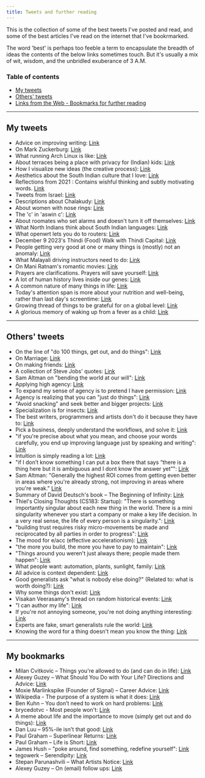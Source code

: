 ```yaml
---
title: Tweets and further reading
---
```


This is the collection of some of the best tweets I've posted and read, and some of the best articles I've read on the internet that I've bookrmarked.

The word 'best' is perhaps too feeble a term to encapsulate the breadth of ideas the contents of the below links sometimes touch. But it's usually a mix of wit, wisdom, and the unbridled exuberance of 3 A.M.

### Table of contents
* [My tweets](#my-tweets)
* [Others' tweets](#others-tweets)
* [Links from the Web - Bookmarks for further reading](#bookmarks)

---
## My tweets

- Advice on improving writing: [Link](https://twitter.com/chandanaveli/status/1570242973107101697)
- On Mark Zuckerburg: [Link](https://x.com/chandanaveli/status/1655593123211513857?s=20)
- What running Arch Linux is like: [Link](https://x.com/chandanaveli/status/1594716643996868609?s=20)
- About terraces being a place with privacy for (Indian) kids: [Link](https://twitter.com/chandanaveli/status/1632786947423997957)
- How I visualize new ideas (the creative process): [Link](https://x.com/chandanaveli/status/1603252015001325569?s=20)
- Aesthetics about the South Indian culture that I love: [Link](https://twitter.com/chandanaveli/status/1577221715330945025?)
- Reflections from 2021 : Contains wishful thinking and subtly motivating words. [Link](https://twitter.com/chandanaveli/status/1476787793552568322?)
- Tweets from Israel: [Link](https://twitter.com/chandanaveli/status/1546076212350828544?)
- Descriptions about Chalakudy: [Link](https://twitter.com/chandanaveli/status/1485095590744977408?)
- About women with nose rings: [Link](https://twitter.com/chandanaveli/status/1683868810821124097?)
- The 'c' in 'aswin c': [Link](https://x.com/chandanaveli/status/1629514866158628864?s=20)
- About roomates who set alarms and doesn't turn it off themselves: [Link](https://x.com/chandanaveli/status/1466625073654030336?s=20)
- What North Indians think about South Indian languages: [Link](https://x.com/chandanaveli/status/1645835344565379075?s=20)
- What openwrt lets you do to routers: [Link](https://x.com/chandanaveli/status/1561936757066567680?s=20)
- December 9 2023's Thindi (Food) Walk with Thindi Capital: [Link](https://x.com/chandanaveli/status/1733831897237823763?s=20)
- People getting very good at one or many things is (mostly) not an anomaly: [Link](https://x.com/chandanaveli/status/1606655105763540992?s=20)
- What Malayali driving instructors need to do: [Link](https://x.com/chandanaveli/status/1609901261507432449?s=20)
- On Mani Ratnam's romantic movies: [Link](https://x.com/chandanaveli/status/1643809875833798659?s=20)
- Prayers are clarifications. Prayers will save yourself: [Link](https://twitter.com/chandanaveli/status/1751640591337930848)
- A lot of human history lives inside our genes: [Link](https://x.com/chandanaveli/status/1740232597215821836?s=20)
- A common nature of many things in life: [Link](https://x.com/chandanaveli/status/1572194097481543683?s=20)
- Today's attention span is more about your nutrition and well-being, rather than last day's screentime: [Link](https://x.com/chandanaveli/status/1742527430630252605?s=20)
- Growing thread of things to be grateful for on a global level: [Link](https://x.com/chandanaveli/status/1746206626930217180?s=20)
- A glorious memory of waking up from a fever as a child: [Link](https://x.com/chandanaveli/status/1734472368209134019?s=20)

---
## Others' tweets

- On the line of "do 100 things, get out, and do things": [Link](https://x.com/SP1NS1R/status/1707595027680317694?s=20)
- On Marriage: [Link](https://x.com/simonsarris/status/1705370123496739040?s=20)
- On making friends: [Link](https://x.com/kasratweets/status/1707221378854695405?s=20)
- A collection of Steve Jobs' quotes: [Link](https://x.com/visakanv/status/1074945441958027264?s=20)
- Sam Altman on "bending the world at our will": [Link](https://x.com/danallison/status/1731070496299692335?s=20)
- Applying high agency: [Link](https://x.com/blader/status/1731570133095924074?s=20)
- To expand my sense of agency is to pretend I have permission: [Link](https://x.com/goblinodds/status/1594830397606699011?s=20)
- Agency is realizing that you can "just do things": [Link](https://x.com/shaiyanhkhan/status/1754197898814689379?s=20)
- "Avoid snacking" and seek better and bigger projects: [Link](https://x.com/tao_lin/status/1732826295514636516?s=20)
- Specialization is for insects: [Link](https://x.com/sophianegativa/status/1719791332376350774?s=20)
- The best writers, programmers and artists don't do it because they have to: [Link](https://x.com/yacineMTB/status/1742947798696272207?s=20)
- Pick a business, deeply understand the workflows, and solve it: [Link](https://x.com/levie/status/1699780631151169778?s=20)
- "if you're precise about what you mean, and choose your words carefully, you end up improving language just by speaking and writing": [Link](https://twitter.com/visakanv/status/1515773253901746176)
- Intuition is simply reading a lot: [Link](https://x.com/zaoyang/status/940409514875961344?s=20)
- "if I don’t know something I can put a box there that says “there is a thing here but it is ambiguous and I dont know the answer yet”": [Link](https://x.com/christineist/status/1637278683995201539?s=20)
- Sam Altman: "Generally the highest ROI comes from getting even better in areas where you're already strong, not improving in areas where you're weak." [Link](https://twitter.com/then_there_was/status/1723564875664994330)
- Summary of David Deutsch's book – The Beginning of Infinity: [Link](https://x.com/blisstweeting/status/1421947182341570562?s=20)
- Thiel's Closing Thoughts (CS183: Startup): "There is something importantly singular about each new thing in the world. There is a mini singularity whenever you start a company or make a key life decision. In a very real sense, the life of every person is a singularity.": [Link](https://x.com/BrianJJi/status/1710468010337550792?s=20)
- "building trust requires risky micro-movements be made and reciprocated by all parties in order to progress": [Link](https://twitter.com/mollyfmielke/status/1529490158214647813)
- The mood for e/acc (effective accelerationism): [Link](https://x.com/yacineMTB/status/1694852280481194232?s=20)
- "the more you build, the more you have to pay to maintain": [Link](https://twitter.com/Noahpinion/status/1731765206265864689)
- "Things around you weren't just always there; people made them happen": [Link](https://twitter.com/collision/status/1529452415346302976?t=oTqPyZ_Eabytnd-gw0opyw)
- What people want: automation, plants, sunlight, family: [Link](https://twitter.com/__drewface/status/1473684287648055309?s=20&t=z1wRwdmlyNf3owPQcj1KNQ)
- All advice is context dependent: [Link](https://x.com/visakanv/status/1090128599603044352?s=20)
- Good generalists ask "what is nobody else doing?" (Related to: what is worth doing?): [Link](https://twitter.com/pronounced_kyle/status/1696939771111813169)
- Why some things don't exist: [Link](https://x.com/naslouki/status/1747688262532026610?s=20)
- Visakan Veerasamy's thread on random historical events: [Link](https://x.com/visakanv/status/1113165222871674880?s=20)
- "I can author my life": [Link](https://x.com/mbateman/status/1683487890905481218?s=20)
- If you're not annoying someone, you're not doing anything interesting: [Link](https://x.com/sashachapin/status/1753489473604915206?s=20)
- Experts are fake, smart generalists rule the world: [Link](https://twitter.com/tszzl/status/1577059345883283456)
- Knowing the word for a thing doesn't mean you know the thing: [Link](https://x.com/nosilverv/status/1750451126359503267?s=20)

---
## My bookmarks
- Milan Cvitkovic – Things you're allowed to do (and can do in life): [Link](https://milan.cvitkovic.net/writing/things_youre_allowed_to_do/)
- Alexey Guzey – What Should You Do with Your Life? Directions and Advice: [Link](https://guzey.com/personal/what-should-you-do-with-your-life/#cold-emails-and-twitter)
- Moxie Marlinkspike (Founder of Signal) – Career Advice: [Link](https://moxie.org/2013/01/07/career-advice.html)
- Wikipedia - The purpose of a system is what it does: [Link](https://en.wikipedia.org/wiki/the_purpose_of_a_system_is_what_it_does)
- Ben Kuhn – You don’t need to work on hard problems: [Link](https://www.benkuhn.net/hard/)
- brycedotvc - Most people won't: [Link](https://bryce.vc/post/64889707700/most-people-wont)
- A meme about life and the importance to move (simply get out and do things): [Link](https://x.com/inflammateomnia/status/1749589692960428049?s=20)
- Dan Luu – 95%-ile isn't that good: [Link](https://danluu.com/p95-skill/)
- Paul Graham – Superlinear Returns: [Link](http://paulgraham.com/superlinear.html)
- Paul Graham – Life is Short: [Link](http://paulgraham.com/vb.html)
- James Hush – "poke around, find something, redefine yourself": [Link](https://news.ycombinator.com/item?id=32921256)
- tegowerk – Serendipity: [Link](https://tegowerk.eu/posts/serendipity/)
- Stepan Parunashvili – What Artists Notice: [Link](https://stopa.io/post/294)
- Alexey Guzey – On (email) follow ups: [Link](https://guzey.com/follow-up/)
